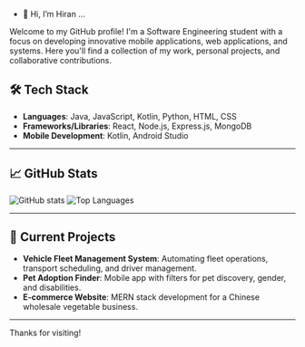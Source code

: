 - 👋 Hi, I’m Hiran ...

Welcome to my GitHub profile! I'm a Software Engineering student with a focus on developing innovative mobile applications, web applications, and systems. Here you'll find a collection of my work, personal projects, and collaborative contributions.

## 🛠 Tech Stack
- **Languages**: Java, JavaScript, Kotlin, Python, HTML, CSS
- **Frameworks/Libraries**: React, Node.js, Express.js, MongoDB
- **Mobile Development**: Kotlin, Android Studio
  
---

## 📈 GitHub Stats
![GitHub stats](https://github-readme-stats.vercel.app/api?username=Hiranx&show_icons=true&theme=radical)
![Top Languages](https://github-readme-stats.vercel.app/api/top-langs/?username=Hiranx&layout=compact&theme=radical)

---

## 🌱 Current Projects
- **Vehicle Fleet Management System**: Automating fleet operations, transport scheduling, and driver management.
- **Pet Adoption Finder**: Mobile app with filters for pet discovery, gender, and disabilities.
- **E-commerce Website**: MERN stack development for a Chinese wholesale vegetable business.

---

Thanks for visiting!
